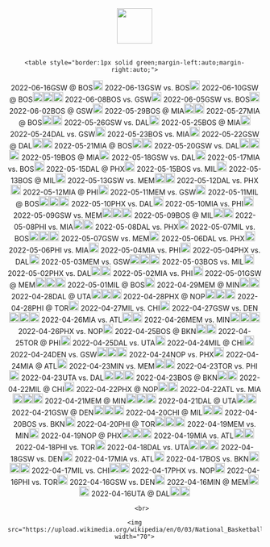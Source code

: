 <!DOCTYPE html>
<html>
<center>
<img src="https://upload.wikimedia.org/wikipedia/en/0/03/National_Basketball_Association_logo.svg" width="70">
    <br>
    <br>
    
    <table style="border:1px solid green;margin-left:auto;margin-right:auto;">
    
<tr><td style="text-align:center">2022-06-16</td><td style="text-align:center">GSW @ BOS</td><td style="text-align:center"><img src="https://upload.wikimedia.org/wikipedia/commons/3/30/Star-full.png" width="20"></td></tr>
<tr><td style="text-align:center">2022-06-13</td><td style="text-align:center">GSW vs. BOS</td><td style="text-align:center"><img src="https://upload.wikimedia.org/wikipedia/commons/3/30/Star-full.png" width="20"></td></tr>
<tr><td style="text-align:center">2022-06-10</td><td style="text-align:center">GSW @ BOS</td><td style="text-align:center"><img src="https://upload.wikimedia.org/wikipedia/commons/3/30/Star-full.png" width="20"><img src="https://upload.wikimedia.org/wikipedia/commons/3/30/Star-full.png" width="20"><img src="https://upload.wikimedia.org/wikipedia/commons/3/30/Star-full.png" width="20"></td></tr>
<tr><td style="text-align:center">2022-06-08</td><td style="text-align:center">BOS vs. GSW</td><td style="text-align:center"><img src="https://upload.wikimedia.org/wikipedia/commons/3/30/Star-full.png" width="20"></td></tr>
<tr><td style="text-align:center">2022-06-05</td><td style="text-align:center">GSW vs. BOS</td><td style="text-align:center"><img src="https://upload.wikimedia.org/wikipedia/commons/7/7a/Star-empty.png" width="20"></td></tr>
<tr><td style="text-align:center">2022-06-02</td><td style="text-align:center">BOS @ GSW</td><td style="text-align:center"><img src="https://upload.wikimedia.org/wikipedia/commons/3/30/Star-full.png" width="20"></td></tr>
<tr><td style="text-align:center">2022-05-29</td><td style="text-align:center">BOS @ MIA</td><td style="text-align:center"><img src="https://upload.wikimedia.org/wikipedia/commons/3/30/Star-full.png" width="20"><img src="https://upload.wikimedia.org/wikipedia/commons/3/30/Star-full.png" width="20"></td></tr>
<tr><td style="text-align:center">2022-05-27</td><td style="text-align:center">MIA @ BOS</td><td style="text-align:center"><img src="https://upload.wikimedia.org/wikipedia/commons/3/30/Star-full.png" width="20"><img src="https://upload.wikimedia.org/wikipedia/commons/3/30/Star-full.png" width="20"></td></tr>
<tr><td style="text-align:center">2022-05-26</td><td style="text-align:center">GSW vs. DAL</td><td style="text-align:center"><img src="https://upload.wikimedia.org/wikipedia/commons/3/30/Star-full.png" width="20"></td></tr>
<tr><td style="text-align:center">2022-05-25</td><td style="text-align:center">BOS @ MIA</td><td style="text-align:center"><img src="https://upload.wikimedia.org/wikipedia/commons/3/30/Star-full.png" width="20"></td></tr>
<tr><td style="text-align:center">2022-05-24</td><td style="text-align:center">DAL vs. GSW</td><td style="text-align:center"><img src="https://upload.wikimedia.org/wikipedia/commons/3/30/Star-full.png" width="20"></td></tr>
<tr><td style="text-align:center">2022-05-23</td><td style="text-align:center">BOS vs. MIA</td><td style="text-align:center"><img src="https://upload.wikimedia.org/wikipedia/commons/7/7a/Star-empty.png" width="20"></td></tr>
<tr><td style="text-align:center">2022-05-22</td><td style="text-align:center">GSW @ DAL</td><td style="text-align:center"><img src="https://upload.wikimedia.org/wikipedia/commons/3/30/Star-full.png" width="20"><img src="https://upload.wikimedia.org/wikipedia/commons/3/30/Star-full.png" width="20"></td></tr>
<tr><td style="text-align:center">2022-05-21</td><td style="text-align:center">MIA @ BOS</td><td style="text-align:center"><img src="https://upload.wikimedia.org/wikipedia/commons/3/30/Star-full.png" width="20"><img src="https://upload.wikimedia.org/wikipedia/commons/3/30/Star-full.png" width="20"></td></tr>
<tr><td style="text-align:center">2022-05-20</td><td style="text-align:center">GSW vs. DAL</td><td style="text-align:center"><img src="https://upload.wikimedia.org/wikipedia/commons/3/30/Star-full.png" width="20"><img src="https://upload.wikimedia.org/wikipedia/commons/3/30/Star-full.png" width="20"><img src="https://upload.wikimedia.org/wikipedia/commons/3/30/Star-full.png" width="20"></td></tr>
<tr><td style="text-align:center">2022-05-19</td><td style="text-align:center">BOS @ MIA</td><td style="text-align:center"><img src="https://upload.wikimedia.org/wikipedia/commons/7/7a/Star-empty.png" width="20"></td></tr>
<tr><td style="text-align:center">2022-05-18</td><td style="text-align:center">GSW vs. DAL</td><td style="text-align:center"><img src="https://upload.wikimedia.org/wikipedia/commons/7/7a/Star-empty.png" width="20"></td></tr>
<tr><td style="text-align:center">2022-05-17</td><td style="text-align:center">MIA vs. BOS</td><td style="text-align:center"><img src="https://upload.wikimedia.org/wikipedia/commons/3/30/Star-full.png" width="20"></td></tr>
<tr><td style="text-align:center">2022-05-15</td><td style="text-align:center">DAL @ PHX</td><td style="text-align:center"><img src="https://upload.wikimedia.org/wikipedia/commons/7/7a/Star-empty.png" width="20"></td></tr>
<tr><td style="text-align:center">2022-05-15</td><td style="text-align:center">BOS vs. MIL</td><td style="text-align:center"><img src="https://upload.wikimedia.org/wikipedia/commons/7/7a/Star-empty.png" width="20"></td></tr>
<tr><td style="text-align:center">2022-05-13</td><td style="text-align:center">BOS @ MIL</td><td style="text-align:center"><img src="https://upload.wikimedia.org/wikipedia/commons/3/30/Star-full.png" width="20"></td></tr>
<tr><td style="text-align:center">2022-05-13</td><td style="text-align:center">GSW vs. MEM</td><td style="text-align:center"><img src="https://upload.wikimedia.org/wikipedia/commons/3/30/Star-full.png" width="20"><img src="https://upload.wikimedia.org/wikipedia/commons/3/30/Star-full.png" width="20"></td></tr>
<tr><td style="text-align:center">2022-05-12</td><td style="text-align:center">DAL vs. PHX</td><td style="text-align:center"><img src="https://upload.wikimedia.org/wikipedia/commons/7/7a/Star-empty.png" width="20"></td></tr>
<tr><td style="text-align:center">2022-05-12</td><td style="text-align:center">MIA @ PHI</td><td style="text-align:center"><img src="https://upload.wikimedia.org/wikipedia/commons/3/30/Star-full.png" width="20"></td></tr>
<tr><td style="text-align:center">2022-05-11</td><td style="text-align:center">MEM vs. GSW</td><td style="text-align:center"><img src="https://upload.wikimedia.org/wikipedia/commons/7/7a/Star-empty.png" width="20"></td></tr>
<tr><td style="text-align:center">2022-05-11</td><td style="text-align:center">MIL @ BOS</td><td style="text-align:center"><img src="https://upload.wikimedia.org/wikipedia/commons/3/30/Star-full.png" width="20"><img src="https://upload.wikimedia.org/wikipedia/commons/3/30/Star-full.png" width="20"><img src="https://upload.wikimedia.org/wikipedia/commons/3/30/Star-full.png" width="20"></td></tr>
<tr><td style="text-align:center">2022-05-10</td><td style="text-align:center">PHX vs. DAL</td><td style="text-align:center"><img src="https://upload.wikimedia.org/wikipedia/commons/7/7a/Star-empty.png" width="20"></td></tr>
<tr><td style="text-align:center">2022-05-10</td><td style="text-align:center">MIA vs. PHI</td><td style="text-align:center"><img src="https://upload.wikimedia.org/wikipedia/commons/7/7a/Star-empty.png" width="20"></td></tr>
<tr><td style="text-align:center">2022-05-09</td><td style="text-align:center">GSW vs. MEM</td><td style="text-align:center"><img src="https://upload.wikimedia.org/wikipedia/commons/3/30/Star-full.png" width="20"><img src="https://upload.wikimedia.org/wikipedia/commons/3/30/Star-full.png" width="20"><img src="https://upload.wikimedia.org/wikipedia/commons/3/30/Star-full.png" width="20"></td></tr>
<tr><td style="text-align:center">2022-05-09</td><td style="text-align:center">BOS @ MIL</td><td style="text-align:center"><img src="https://upload.wikimedia.org/wikipedia/commons/3/30/Star-full.png" width="20"><img src="https://upload.wikimedia.org/wikipedia/commons/3/30/Star-full.png" width="20"></td></tr>
<tr><td style="text-align:center">2022-05-08</td><td style="text-align:center">PHI vs. MIA</td><td style="text-align:center"><img src="https://upload.wikimedia.org/wikipedia/commons/3/30/Star-full.png" width="20"><img src="https://upload.wikimedia.org/wikipedia/commons/3/30/Star-full.png" width="20"></td></tr>
<tr><td style="text-align:center">2022-05-08</td><td style="text-align:center">DAL vs. PHX</td><td style="text-align:center"><img src="https://upload.wikimedia.org/wikipedia/commons/3/30/Star-full.png" width="20"></td></tr>
<tr><td style="text-align:center">2022-05-07</td><td style="text-align:center">MIL vs. BOS</td><td style="text-align:center"><img src="https://upload.wikimedia.org/wikipedia/commons/3/30/Star-full.png" width="20"><img src="https://upload.wikimedia.org/wikipedia/commons/3/30/Star-full.png" width="20"><img src="https://upload.wikimedia.org/wikipedia/commons/3/30/Star-full.png" width="20"></td></tr>
<tr><td style="text-align:center">2022-05-07</td><td style="text-align:center">GSW vs. MEM</td><td style="text-align:center"><img src="https://upload.wikimedia.org/wikipedia/commons/7/7a/Star-empty.png" width="20"></td></tr>
<tr><td style="text-align:center">2022-05-06</td><td style="text-align:center">DAL vs. PHX</td><td style="text-align:center"><img src="https://upload.wikimedia.org/wikipedia/commons/3/30/Star-full.png" width="20"></td></tr>
<tr><td style="text-align:center">2022-05-06</td><td style="text-align:center">PHI vs. MIA</td><td style="text-align:center"><img src="https://upload.wikimedia.org/wikipedia/commons/3/30/Star-full.png" width="20"></td></tr>
<tr><td style="text-align:center">2022-05-04</td><td style="text-align:center">MIA vs. PHI</td><td style="text-align:center"><img src="https://upload.wikimedia.org/wikipedia/commons/7/7a/Star-empty.png" width="20"></td></tr>
<tr><td style="text-align:center">2022-05-04</td><td style="text-align:center">PHX vs. DAL</td><td style="text-align:center"><img src="https://upload.wikimedia.org/wikipedia/commons/3/30/Star-full.png" width="20"></td></tr>
<tr><td style="text-align:center">2022-05-03</td><td style="text-align:center">MEM vs. GSW</td><td style="text-align:center"><img src="https://upload.wikimedia.org/wikipedia/commons/3/30/Star-full.png" width="20"><img src="https://upload.wikimedia.org/wikipedia/commons/3/30/Star-full.png" width="20"><img src="https://upload.wikimedia.org/wikipedia/commons/3/30/Star-full.png" width="20"></td></tr>
<tr><td style="text-align:center">2022-05-03</td><td style="text-align:center">BOS vs. MIL</td><td style="text-align:center"><img src="https://upload.wikimedia.org/wikipedia/commons/7/7a/Star-empty.png" width="20"></td></tr>
<tr><td style="text-align:center">2022-05-02</td><td style="text-align:center">PHX vs. DAL</td><td style="text-align:center"><img src="https://upload.wikimedia.org/wikipedia/commons/3/30/Star-full.png" width="20"><img src="https://upload.wikimedia.org/wikipedia/commons/3/30/Star-full.png" width="20"></td></tr>
<tr><td style="text-align:center">2022-05-02</td><td style="text-align:center">MIA vs. PHI</td><td style="text-align:center"><img src="https://upload.wikimedia.org/wikipedia/commons/3/30/Star-full.png" width="20"></td></tr>
<tr><td style="text-align:center">2022-05-01</td><td style="text-align:center">GSW @ MEM</td><td style="text-align:center"><img src="https://upload.wikimedia.org/wikipedia/commons/3/30/Star-full.png" width="20"><img src="https://upload.wikimedia.org/wikipedia/commons/3/30/Star-full.png" width="20"><img src="https://upload.wikimedia.org/wikipedia/commons/3/30/Star-full.png" width="20"></td></tr>
<tr><td style="text-align:center">2022-05-01</td><td style="text-align:center">MIL @ BOS</td><td style="text-align:center"><img src="https://upload.wikimedia.org/wikipedia/commons/3/30/Star-full.png" width="20"></td></tr>
<tr><td style="text-align:center">2022-04-29</td><td style="text-align:center">MEM @ MIN</td><td style="text-align:center"><img src="https://upload.wikimedia.org/wikipedia/commons/3/30/Star-full.png" width="20"><img src="https://upload.wikimedia.org/wikipedia/commons/3/30/Star-full.png" width="20"></td></tr>
<tr><td style="text-align:center">2022-04-28</td><td style="text-align:center">DAL @ UTA</td><td style="text-align:center"><img src="https://upload.wikimedia.org/wikipedia/commons/3/30/Star-full.png" width="20"><img src="https://upload.wikimedia.org/wikipedia/commons/3/30/Star-full.png" width="20"><img src="https://upload.wikimedia.org/wikipedia/commons/3/30/Star-full.png" width="20"></td></tr>
<tr><td style="text-align:center">2022-04-28</td><td style="text-align:center">PHX @ NOP</td><td style="text-align:center"><img src="https://upload.wikimedia.org/wikipedia/commons/3/30/Star-full.png" width="20"><img src="https://upload.wikimedia.org/wikipedia/commons/3/30/Star-full.png" width="20"><img src="https://upload.wikimedia.org/wikipedia/commons/3/30/Star-full.png" width="20"></td></tr>
<tr><td style="text-align:center">2022-04-28</td><td style="text-align:center">PHI @ TOR</td><td style="text-align:center"><img src="https://upload.wikimedia.org/wikipedia/commons/7/7a/Star-empty.png" width="20"></td></tr>
<tr><td style="text-align:center">2022-04-27</td><td style="text-align:center">MIL vs. CHI</td><td style="text-align:center"><img src="https://upload.wikimedia.org/wikipedia/commons/7/7a/Star-empty.png" width="20"></td></tr>
<tr><td style="text-align:center">2022-04-27</td><td style="text-align:center">GSW vs. DEN</td><td style="text-align:center"><img src="https://upload.wikimedia.org/wikipedia/commons/3/30/Star-full.png" width="20"><img src="https://upload.wikimedia.org/wikipedia/commons/3/30/Star-full.png" width="20"><img src="https://upload.wikimedia.org/wikipedia/commons/3/30/Star-full.png" width="20"></td></tr>
<tr><td style="text-align:center">2022-04-26</td><td style="text-align:center">MIA vs. ATL</td><td style="text-align:center"><img src="https://upload.wikimedia.org/wikipedia/commons/3/30/Star-full.png" width="20"><img src="https://upload.wikimedia.org/wikipedia/commons/3/30/Star-full.png" width="20"></td></tr>
<tr><td style="text-align:center">2022-04-26</td><td style="text-align:center">MEM vs. MIN</td><td style="text-align:center"><img src="https://upload.wikimedia.org/wikipedia/commons/3/30/Star-full.png" width="20"><img src="https://upload.wikimedia.org/wikipedia/commons/3/30/Star-full.png" width="20"><img src="https://upload.wikimedia.org/wikipedia/commons/3/30/Star-full.png" width="20"></td></tr>
<tr><td style="text-align:center">2022-04-26</td><td style="text-align:center">PHX vs. NOP</td><td style="text-align:center"><img src="https://upload.wikimedia.org/wikipedia/commons/7/7a/Star-empty.png" width="20"></td></tr>
<tr><td style="text-align:center">2022-04-25</td><td style="text-align:center">BOS @ BKN</td><td style="text-align:center"><img src="https://upload.wikimedia.org/wikipedia/commons/3/30/Star-full.png" width="20"><img src="https://upload.wikimedia.org/wikipedia/commons/3/30/Star-full.png" width="20"></td></tr>
<tr><td style="text-align:center">2022-04-25</td><td style="text-align:center">TOR @ PHI</td><td style="text-align:center"><img src="https://upload.wikimedia.org/wikipedia/commons/7/7a/Star-empty.png" width="20"></td></tr>
<tr><td style="text-align:center">2022-04-25</td><td style="text-align:center">DAL vs. UTA</td><td style="text-align:center"><img src="https://upload.wikimedia.org/wikipedia/commons/7/7a/Star-empty.png" width="20"></td></tr>
<tr><td style="text-align:center">2022-04-24</td><td style="text-align:center">MIL @ CHI</td><td style="text-align:center"><img src="https://upload.wikimedia.org/wikipedia/commons/7/7a/Star-empty.png" width="20"></td></tr>
<tr><td style="text-align:center">2022-04-24</td><td style="text-align:center">DEN vs. GSW</td><td style="text-align:center"><img src="https://upload.wikimedia.org/wikipedia/commons/3/30/Star-full.png" width="20"><img src="https://upload.wikimedia.org/wikipedia/commons/3/30/Star-full.png" width="20"><img src="https://upload.wikimedia.org/wikipedia/commons/3/30/Star-full.png" width="20"></td></tr>
<tr><td style="text-align:center">2022-04-24</td><td style="text-align:center">NOP vs. PHX</td><td style="text-align:center"><img src="https://upload.wikimedia.org/wikipedia/commons/3/30/Star-full.png" width="20"></td></tr>
<tr><td style="text-align:center">2022-04-24</td><td style="text-align:center">MIA @ ATL</td><td style="text-align:center"><img src="https://upload.wikimedia.org/wikipedia/commons/7/7a/Star-empty.png" width="20"></td></tr>
<tr><td style="text-align:center">2022-04-23</td><td style="text-align:center">MIN vs. MEM</td><td style="text-align:center"><img src="https://upload.wikimedia.org/wikipedia/commons/3/30/Star-full.png" width="20"><img src="https://upload.wikimedia.org/wikipedia/commons/3/30/Star-full.png" width="20"></td></tr>
<tr><td style="text-align:center">2022-04-23</td><td style="text-align:center">TOR vs. PHI</td><td style="text-align:center"><img src="https://upload.wikimedia.org/wikipedia/commons/3/30/Star-full.png" width="20"></td></tr>
<tr><td style="text-align:center">2022-04-23</td><td style="text-align:center">UTA vs. DAL</td><td style="text-align:center"><img src="https://upload.wikimedia.org/wikipedia/commons/3/30/Star-full.png" width="20"><img src="https://upload.wikimedia.org/wikipedia/commons/3/30/Star-full.png" width="20"><img src="https://upload.wikimedia.org/wikipedia/commons/3/30/Star-full.png" width="20"></td></tr>
<tr><td style="text-align:center">2022-04-23</td><td style="text-align:center">BOS @ BKN</td><td style="text-align:center"><img src="https://upload.wikimedia.org/wikipedia/commons/3/30/Star-full.png" width="20"><img src="https://upload.wikimedia.org/wikipedia/commons/3/30/Star-full.png" width="20"></td></tr>
<tr><td style="text-align:center">2022-04-22</td><td style="text-align:center">MIL @ CHI</td><td style="text-align:center"><img src="https://upload.wikimedia.org/wikipedia/commons/7/7a/Star-empty.png" width="20"></td></tr>
<tr><td style="text-align:center">2022-04-22</td><td style="text-align:center">PHX @ NOP</td><td style="text-align:center"><img src="https://upload.wikimedia.org/wikipedia/commons/3/30/Star-full.png" width="20"><img src="https://upload.wikimedia.org/wikipedia/commons/3/30/Star-full.png" width="20"></td></tr>
<tr><td style="text-align:center">2022-04-22</td><td style="text-align:center">ATL vs. MIA</td><td style="text-align:center"><img src="https://upload.wikimedia.org/wikipedia/commons/3/30/Star-full.png" width="20"><img src="https://upload.wikimedia.org/wikipedia/commons/3/30/Star-full.png" width="20"><img src="https://upload.wikimedia.org/wikipedia/commons/3/30/Star-full.png" width="20"></td></tr>
<tr><td style="text-align:center">2022-04-21</td><td style="text-align:center">MEM @ MIN</td><td style="text-align:center"><img src="https://upload.wikimedia.org/wikipedia/commons/3/30/Star-full.png" width="20"><img src="https://upload.wikimedia.org/wikipedia/commons/3/30/Star-full.png" width="20"><img src="https://upload.wikimedia.org/wikipedia/commons/3/30/Star-full.png" width="20"></td></tr>
<tr><td style="text-align:center">2022-04-21</td><td style="text-align:center">DAL @ UTA</td><td style="text-align:center"><img src="https://upload.wikimedia.org/wikipedia/commons/3/30/Star-full.png" width="20"><img src="https://upload.wikimedia.org/wikipedia/commons/3/30/Star-full.png" width="20"></td></tr>
<tr><td style="text-align:center">2022-04-21</td><td style="text-align:center">GSW @ DEN</td><td style="text-align:center"><img src="https://upload.wikimedia.org/wikipedia/commons/3/30/Star-full.png" width="20"><img src="https://upload.wikimedia.org/wikipedia/commons/3/30/Star-full.png" width="20"><img src="https://upload.wikimedia.org/wikipedia/commons/3/30/Star-full.png" width="20"></td></tr>
<tr><td style="text-align:center">2022-04-20</td><td style="text-align:center">CHI @ MIL</td><td style="text-align:center"><img src="https://upload.wikimedia.org/wikipedia/commons/3/30/Star-full.png" width="20"><img src="https://upload.wikimedia.org/wikipedia/commons/3/30/Star-full.png" width="20"></td></tr>
<tr><td style="text-align:center">2022-04-20</td><td style="text-align:center">BOS vs. BKN</td><td style="text-align:center"><img src="https://upload.wikimedia.org/wikipedia/commons/3/30/Star-full.png" width="20"></td></tr>
<tr><td style="text-align:center">2022-04-20</td><td style="text-align:center">PHI @ TOR</td><td style="text-align:center"><img src="https://upload.wikimedia.org/wikipedia/commons/3/30/Star-full.png" width="20"><img src="https://upload.wikimedia.org/wikipedia/commons/3/30/Star-full.png" width="20"><img src="https://upload.wikimedia.org/wikipedia/commons/3/30/Star-full.png" width="20"></td></tr>
<tr><td style="text-align:center">2022-04-19</td><td style="text-align:center">MEM vs. MIN</td><td style="text-align:center"><img src="https://upload.wikimedia.org/wikipedia/commons/7/7a/Star-empty.png" width="20"></td></tr>
<tr><td style="text-align:center">2022-04-19</td><td style="text-align:center">NOP @ PHX</td><td style="text-align:center"><img src="https://upload.wikimedia.org/wikipedia/commons/3/30/Star-full.png" width="20"><img src="https://upload.wikimedia.org/wikipedia/commons/3/30/Star-full.png" width="20"><img src="https://upload.wikimedia.org/wikipedia/commons/3/30/Star-full.png" width="20"></td></tr>
<tr><td style="text-align:center">2022-04-19</td><td style="text-align:center">MIA vs. ATL</td><td style="text-align:center"><img src="https://upload.wikimedia.org/wikipedia/commons/3/30/Star-full.png" width="20"><img src="https://upload.wikimedia.org/wikipedia/commons/3/30/Star-full.png" width="20"></td></tr>
<tr><td style="text-align:center">2022-04-18</td><td style="text-align:center">PHI vs. TOR</td><td style="text-align:center"><img src="https://upload.wikimedia.org/wikipedia/commons/7/7a/Star-empty.png" width="20"></td></tr>
<tr><td style="text-align:center">2022-04-18</td><td style="text-align:center">DAL vs. UTA</td><td style="text-align:center"><img src="https://upload.wikimedia.org/wikipedia/commons/3/30/Star-full.png" width="20"><img src="https://upload.wikimedia.org/wikipedia/commons/3/30/Star-full.png" width="20"><img src="https://upload.wikimedia.org/wikipedia/commons/3/30/Star-full.png" width="20"></td></tr>
<tr><td style="text-align:center">2022-04-18</td><td style="text-align:center">GSW vs. DEN</td><td style="text-align:center"><img src="https://upload.wikimedia.org/wikipedia/commons/7/7a/Star-empty.png" width="20"></td></tr>
<tr><td style="text-align:center">2022-04-17</td><td style="text-align:center">MIA vs. ATL</td><td style="text-align:center"><img src="https://upload.wikimedia.org/wikipedia/commons/7/7a/Star-empty.png" width="20"></td></tr>
<tr><td style="text-align:center">2022-04-17</td><td style="text-align:center">BOS vs. BKN</td><td style="text-align:center"><img src="https://upload.wikimedia.org/wikipedia/commons/3/30/Star-full.png" width="20"><img src="https://upload.wikimedia.org/wikipedia/commons/3/30/Star-full.png" width="20"><img src="https://upload.wikimedia.org/wikipedia/commons/3/30/Star-full.png" width="20"></td></tr>
<tr><td style="text-align:center">2022-04-17</td><td style="text-align:center">MIL vs. CHI</td><td style="text-align:center"><img src="https://upload.wikimedia.org/wikipedia/commons/3/30/Star-full.png" width="20"><img src="https://upload.wikimedia.org/wikipedia/commons/3/30/Star-full.png" width="20"></td></tr>
<tr><td style="text-align:center">2022-04-17</td><td style="text-align:center">PHX vs. NOP</td><td style="text-align:center"><img src="https://upload.wikimedia.org/wikipedia/commons/3/30/Star-full.png" width="20"></td></tr>
<tr><td style="text-align:center">2022-04-16</td><td style="text-align:center">PHI vs. TOR</td><td style="text-align:center"><img src="https://upload.wikimedia.org/wikipedia/commons/7/7a/Star-empty.png" width="20"></td></tr>
<tr><td style="text-align:center">2022-04-16</td><td style="text-align:center">GSW vs. DEN</td><td style="text-align:center"><img src="https://upload.wikimedia.org/wikipedia/commons/7/7a/Star-empty.png" width="20"></td></tr>
<tr><td style="text-align:center">2022-04-16</td><td style="text-align:center">MIN @ MEM</td><td style="text-align:center"><img src="https://upload.wikimedia.org/wikipedia/commons/3/30/Star-full.png" width="20"><img src="https://upload.wikimedia.org/wikipedia/commons/3/30/Star-full.png" width="20"></td></tr>
<tr><td style="text-align:center">2022-04-16</td><td style="text-align:center">UTA @ DAL</td><td style="text-align:center"><img src="https://upload.wikimedia.org/wikipedia/commons/3/30/Star-full.png" width="20"><img src="https://upload.wikimedia.org/wikipedia/commons/3/30/Star-full.png" width="20"></td></tr>
    
</table>

        <br>

    <img src="https://upload.wikimedia.org/wikipedia/en/0/03/National_Basketball_Association_logo.svg" width="70">

</center>

 

</html>

